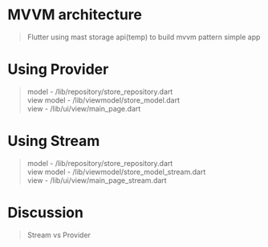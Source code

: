MVVM architecture
=============
> Flutter using mast storage api(temp) to build mvvm pattern simple app  


Using Provider
=============
> model - /lib/repository/store_repository.dart  
> view model - /lib/viewmodel/store_model.dart  
> view - /lib/ui/view/main_page.dart  


Using Stream
=============
> model - /lib/repository/store_repository.dart  
> view model - /lib/viewmodel/store_model_stream.dart  
> view - /lib/ui/view/main_page_stream.dart  


Discussion
=============
> Stream vs Provider  